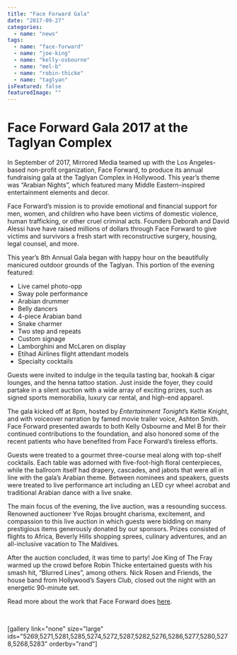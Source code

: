```yaml
---
title: "Face Forward Gala"
date: "2017-09-27"
categories: 
  - name: "news"
tags: 
  - name: "face-forward"
  - name: "joe-king"
  - name: "kelly-osbourne"
  - name: "mel-b"
  - name: "robin-thicke"
  - name: "taglyan"
isFeatured: false
featuredImage: ""
---
```


# Face Forward Gala 2017 at the Taglyan Complex

In September of 2017, Mirrored Media teamed up with the Los Angeles-based non-profit organization, Face Forward, to produce its annual fundraising gala at the Taglyan Complex in Hollywood. This year’s theme was “Arabian Nights”, which featured many Middle Eastern-inspired entertainment elements and decor.

Face Forward’s mission is to provide emotional and financial support for men, women, and children who have been victims of domestic violence, human trafficking, or other cruel criminal acts. Founders Deborah and David Alessi have have raised millions of dollars through Face Forward to give victims and survivors a fresh start with reconstructive surgery, housing, legal counsel, and more.

This year’s 8th Annual Gala began with happy hour on the beautifully manicured outdoor grounds of the Taglyan. This portion of the evening featured:

- Live camel photo-opp
- Sway pole performance
- Arabian drummer
- Belly dancers
- 4-piece Arabian band
- Snake charmer
- Two step and repeats
- Custom signage
- Lamborghini and McLaren on display
- Etihad Airlines flight attendant models
- Specialty cocktails

Guests were invited to indulge in the tequila tasting bar, hookah & cigar lounges, and the henna tattoo station. Just inside the foyer, they could partake in a silent auction with a wide array of exciting prizes, such as signed sports memorabilia, luxury car rental, and high-end apparel.

The gala kicked off at 8pm, hosted by _Entertainment Tonight_’s Keltie Knight, and with voiceover narration by famed movie trailer voice, Ashton Smith. Face Forward presented awards to both Kelly Osbourne and Mel B for their continued contributions to the foundation, and also honored some of the recent patients who have benefited from Face Forward’s tireless efforts.

Guests were treated to a gourmet three-course meal along with top-shelf cocktails. Each table was adorned with five-foot-high floral centerpieces, while the ballroom itself had drapery, cascades, and jabots that were all in line with the gala’s Arabian theme. Between nominees and speakers, guests were treated to live performance art including an LED cyr wheel acrobat and traditional Arabian dance with a live snake.

The main focus of the evening, the live auction, was a resounding success. Renowned auctioneer Yve Rojas brought charisma, excitement, and compassion to this live auction in which guests were bidding on many prestigious items generously donated by our sponsors. Prizes consisted of flights to Africa, Beverly Hills shopping sprees, culinary adventures, and an all-inclusive vacation to The Maldives. 

After the auction concluded, it was time to party! Joe King of The Fray warmed up the crowd before Robin Thicke entertained guests with his smash hit, “Blurred Lines”, among others. Nick Rosen and Friends, the house band from Hollywood’s Sayers Club, closed out the night with an energetic 90-minute set.

Read more about the work that Face Forward does [here](https://www.faceforwardla.org/).

 

\[gallery link="none" size="large" ids="5269,5271,5281,5285,5274,5272,5287,5282,5276,5286,5277,5280,5278,5268,5283" orderby="rand"\]
